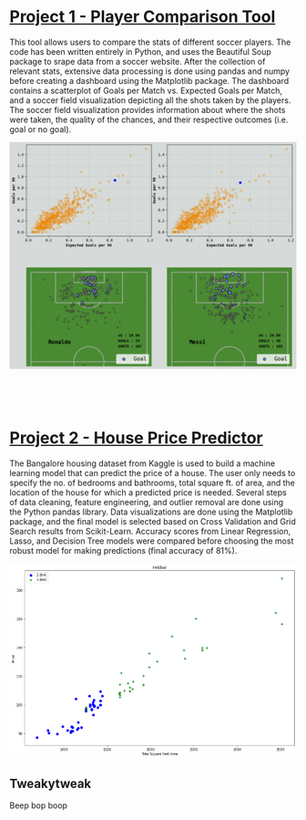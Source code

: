# [Project 1 - Player Comparison Tool](https://github.com/NarinCodes/Player_Comparison)
This tool allows users to compare the stats of different soccer players. The code has been written entirely in Python, and uses the Beautiful Soup package to srape data from a soccer website. After the collection of relevant stats, extensive data processing is done using pandas and numpy before creating a dashboard using the Matplotlib package. The dashboard contains a scatterplot of Goals per Match vs. Expected Goals per Match, and a soccer field visualization depicting all the shots taken by the players. The soccer field visualization provides information about where the shots were taken, the quality of the chances, and their respective outcomes (i.e. goal or no goal).

![](/images/soccer.png)

&nbsp;

&nbsp;



# [Project 2 - House Price Predictor](https://github.com/NarinCodes/House_Price_Prediction)
The Bangalore housing dataset from Kaggle is used to build a machine learning model that can predict the price of a house. The user only needs to specify the no. of bedrooms and bathrooms, total square ft. of area, and the location of the house for which a predicted price is needed. Several steps of data cleaning, feature engineering, and outlier removal are done using the Python pandas library. Data visualizations are done using the Matplotlib package, and the final model is selected based on Cross Validation and Grid Search results from Scikit-Learn. Accuracy scores from Linear Regression, Lasso, and Decision Tree models were compared before choosing the most robust model for making predictions (final accuracy of 81%).

![](/images/housing.png)


## Tweakytweak

Beep bop boop
